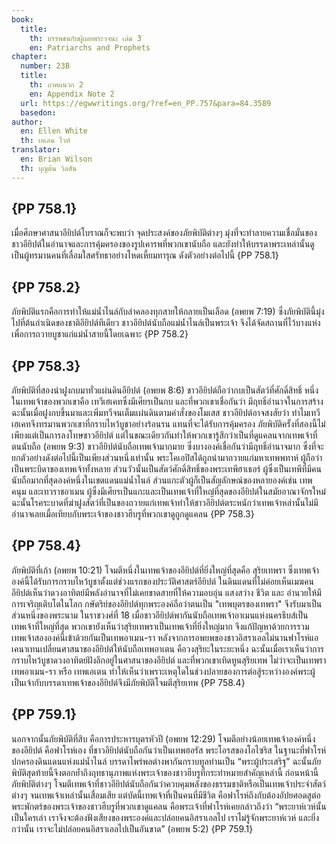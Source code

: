 ```yaml
---
book:
  title:
    th: บรรพชนกับผู้เผยพระวจนะ เล่ม 3
    en: Patriarchs and Prophets
chapter:
  number: 23B
  title:
    th: ภาคผนวก 2
    en: Appendix Note 2
  url: https://egwwritings.org/?ref=en_PP.757&para=84.3589
  basedon:
author:
  en: Ellen White
  th: เอเลน ไวท์
translator:
  en: Brian Wilson
  th: บุญต้น วิลสัน
---
```


## {PP 758.1}

เมื่อศึกษาศาสนาอียิปต์โบราณก็จะพบว่า จุดประสงค์ของภัยพิบัติต่างๆ มุ่งที่จะทำลายความเชื่อมั่นของชาวอียิปต์ในอำนาจและการคุ้มครองของรูปเคารพที่พวกเขานับถือ และยังทำให้บรรดาพระเหล่านั้นดูเป็นผู้ทรมานคนที่เลื่อมใสศรัทธาอย่างโหดเหี้ยมทารุณ ดังตัวอย่างต่อไปนี้ {PP 758.1}

## {PP 758.2}

ภัยพิบัติแรกคือการทำให้แม่น้ำไนล์กับลำคลองทุกสายให้กลายเป็นเลือด (อพยพ 7:19) ซึ่งภัยพิบัตินี้มุ่งไปที่ต้นกำเนิดของชาติอียิปต์ทีเดียว ชาวอียิปต์นับถือแม่น้ำไนล์เป็นพระเจ้า จึงได้จัดสถานที่ไว้บางแห่งเพื่อการถวายบูชาแก่แม่น้ำสายนี้โดยเฉพาะ {PP 758.2}

## {PP 758.3}

ภัยพิบัติที่สองนำฝูงกบมาทั่วแผ่นดินอียิปต์ (อพยพ 8:6) ชาวอียิปต์ถือว่ากบเป็นสัตว์ที่ศักดิ์สิทธิ์ หนึ่งในเทพเจ้าของพวกเขาคือ เทวีเฮเคทซึ่งมีเศียรเป็นกบ และที่พวกเขาเชื่อกันว่า มีฤทธิ์อำนาจในการสร้าง ฉะนั้นเมื่อฝูงกบขึ้นมาและเพิ่มทวีจนเต็มแผ่นดินตามคำสั่งของโมเสส ชาวอียิปต์อาจสงสัยว่า ทำไมเทวีเฮเคทจึงทรมานพวกเขาที่กราบไหว้บูชาอย่างร้อนรน แทนที่จะได้รับการคุ้มครอง ภัยพิบัติครั้งที่สองนี้ไม่เพียงแต่เป็นการลงโทษชาวอียิปต์ แต่ในขณะเดียวกันทำให้พวกเขารู้สึกว่าเป็นที่ดูแคลนจากเทพเจ้าที่ตนนับถือ (อพยพ 9:3) ชาวอียิปต์นับถือเทพเจ้ามากมาย ซึ่งบางองค์เชื่อกันว่ามีฤทธิ์อำนาจมาก ซึ่งที่จะยกตัวอย่างดังต่อไปนี้เป็นเพียงส่วนหนึ่งเท่านั้น พระโคเอปิสได้ถูกนำมาถวายแก่มหาเทพพทาห์ ผู้ถือว่าเป็นพระบิดาของเทพเจ้าทั้งหลาย ส่วนวัวนั้นเป็นสัตว์ศักดิ์สิทธิ์ของพระเทพีฮาเธอร์ ผู้ซึ่งเป็นเทพีที่มีคนนับถือมากที่สุดองค์หนึ่งในเขตแดนแม่น้ำไนล์ ส่วนแกะตัวผู้ก็เป็นสัญลักษณ์ของหลายองค์เช่น เทพคนุม และเทวราชอาเมน ผู้ซึ่งมีเศียรเป็นแกะและเป็นเทพเจ้าที่ใหญ่ที่สุดของอียิปต์ในสมัยอาณาจักรใหม่ ฉะนั้นโรคระบาดที่ฆ่าฝูงสัตว์ที่เป็นของถวายแก่เทพเจ้าทำให้ชาวอียิปต์ตระหนักว่าเทพเจ้าหล่านั้นไม่มีอำนาจเลยเมื่อเทียบกับพระเจ้าของชาวฮีบรูที่พวกเขาดูถูกดูแคลน {PP 758.3}

## {PP 758.4}

ภัยพิบัติที่เก้า (อพยพ 10:21) โจมตีหนึ่งในเทพเจ้าของอียิปต์ที่ยิ่งใหญ่ที่สุดคือ สุริยเทพรา ซึ่งเทพเจ้าองค์นี้ได้รับการกราบไหว้บูชาตั้งแต่ช่วงแรกของประวัติศาสตร์อียิปต์ ในดินแดนที่ไม่ค่อยเห็นเมฆคนอียิปต์เห็นว่าดวงอาทิตย์มีพลังอำนาจที่ไม่เคยขาดสายที่ให้ความอบอุ่น แสงสว่าง ชีวิต และ อำนวยให้มีการเจริญเติบโตในโลก กษัตริย์ของอียิปต์ทุกพระองค์ถือว่าตนเป็น "เทพบุตรของเทพรา" จึงรับมาเป็นส่วนหนึ่งของพระนาม ในราชวงศ์ที่ 18 เมื่อชาวอียิปต์พากันนับถือเทพเจ้าอาเมนแห่งนครธีบส์เป็นเทพเจ้าที่ใหญ่ที่สุด พวกเขายังเห็นว่าสุริยเทพราเป็นเทพเจ้าที่ยิ่งใหญ่มาก จึงแก้ปัญหาด้วยการรวมเทพเจ้าสององค์นี้เข้าด้วยกันเป็นเทพอาเมน-รา หลังจากการอพยพของชาวอิสราเอลไม่นานฟาโรห์แอเคนาเทนเปลี่ยนศาสนาของอียิปต์ให้นับถือเทพอาเตน คือวงสุริยะในระยะหนึ่ง ฉะนั้นเมื่อเราเห็นว่าการกราบไหว้บูชาดวงอาทิตย์ฝังลึกอยู่ในศาสนาของอียิปต์ และที่พวกเขาเทิดทูนสุริยเทพ ไม่ว่าจะเป็นเทพรา เทพอาเมน-รา หรือ เทพเอเตน ทำให้เห็นว่าเพราะเหตุใดในช่วงปลายของการต่อสู้ระหว่างองค์พระผู้เป็นเจ้ากับบรรดาเทพเจ้าของอียิปต์จึงมีภัยพิบัติโจมตีสุริยเทพ {PP 758.4}

## {PP 759.1}

นอกจากนั้นภัยพิบัติที่สิบ คือการประหารบุตรหัวปี (อพยพ 12:29) โจมตีอย่างน้อยเทพเจ้าองค์หนึ่งของอียิปต์ คือฟาโรห์เอง ที่ชาวอียิปต์นับถือกันว่าเป็นเทพฮอรัส พระโอรสของโอไซริส ในฐานะที่ฟาโรห์ปกครองดินแดนแห่งแม่น้ำไนล์ บรรดาไพร่พลต่างพากันกราบทูลท่านเป็น “พระผู้ประเสริฐ” ฉะนั้นภัยพิบัติสุดท้ายนี้จึงตอกย้ำถึงฤทธานุภาพแห่งพระเจ้าของชาวฮีบรูที่กระทำหมายสำคัญเหล่านี้ ก่อนหน้านี้ภัยพิบัติต่างๆ โจมตีเทพเจ้าที่ชาวอียิปต์นับถือกันว่าควบคุมพลังของธรรมชาติหรือเป็นเทพเจ้าประจำสัตว์ต่างๆ จนเทพเจ้าเหล่านั้นเสื่อมเสีย แต่บัดนี้เทพเจ้าที่เป็นคนที่มีชีวิต คือฟาโรห์ถึงกับต้องอัปยศอดสูต่อพระพักตร์ของพระเจ้าของชาวฮีบรูที่พวกเขาดูแคลน คือพระเจ้าที่ฟาโรห์เคยกล่าวถึงว่า “พระยาห์เวห์นั้นเป็นใครเล่า เราจึงจะต้องฟังเสียงของพระองค์และปล่อยคนอิสราเอลไป เราไม่รู้จักพระยาห์เวห์ และยิ่งกว่านั้น เราจะไม่ปล่อยคนอิสราเอลไปเป็นอันขาด” (อพยพ 5:2) {PP 759.1}
